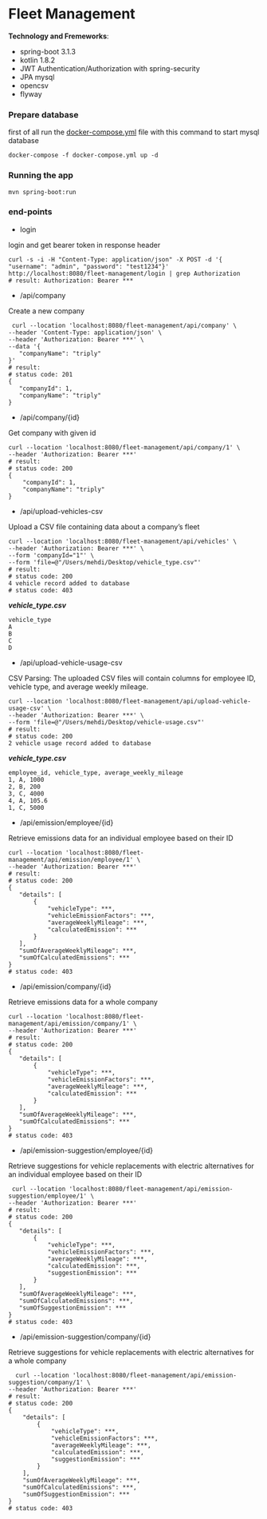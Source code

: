 # Fleet Management

**Technology and Fremeworks**:
* spring-boot 3.1.3
* kotlin 1.8.2
* JWT Authentication/Authorization with spring-security
* JPA mysql
* opencsv
* flyway

### Prepare database
first of all run the [docker-compose.yml](docker-compose.yml) 
file with this command to start mysql database

```shell
docker-compose -f docker-compose.yml up -d
```
### Running the app
```shell
mvn spring-boot:run
```

### end-points
* login

login and get bearer token in response header
```shell
curl -s -i -H "Content-Type: application/json" -X POST -d '{ "username": "admin", "password": "test1234"}' http://localhost:8080/fleet-management/login | grep Authorization
# result: Authorization: Bearer ***
```
* /api/company 

Create a new company
 ```shell
  curl --location 'localhost:8080/fleet-management/api/company' \
--header 'Content-Type: application/json' \
--header 'Authorization: Bearer ***' \
--data '{
    "companyName": "triply"
}'
# result:
# status code: 201
{
    "companyId": 1,
    "companyName": "triply"
}
  ```
* /api/company/{id}

Get company with given id
```shell
curl --location 'localhost:8080/fleet-management/api/company/1' \
--header 'Authorization: Bearer ***'
# result:
# status code: 200
{
    "companyId": 1,
    "companyName": "triply"
}
  ```
* /api/upload-vehicles-csv

Upload a CSV file containing data about a company’s fleet
 ```shell
curl --location 'localhost:8080/fleet-management/api/vehicles' \
--header 'Authorization: Bearer ***' \
--form 'companyId="1"' \
--form 'file=@"/Users/mehdi/Desktop/vehicle_type.csv"'
# result:
# status code: 200
4 vehicle record added to database
# status code: 403
  ```
***vehicle_type.csv***
 ```
vehicle_type
A
B
C
D
 ```

* /api/upload-vehicle-usage-csv

CSV Parsing: The uploaded CSV files will contain columns for employee ID, vehicle type,
and average weekly mileage.
 ```shell
curl --location 'localhost:8080/fleet-management/api/upload-vehicle-usage-csv' \
--header 'Authorization: Bearer ***' \
--form 'file=@"/Users/mehdi/Desktop/vehicle-usage.csv"'
# result:
# status code: 200
2 vehicle usage record added to database
  ```
***vehicle_type.csv***
 ```
employee_id, vehicle_type, average_weekly_mileage
1, A, 1000
2, B, 200
3, C, 4000
4, A, 105.6
1, C, 5000
 ```

* /api/emission/employee/{id}

Retrieve emissions data for an individual employee based on their ID
 ```shell
curl --location 'localhost:8080/fleet-management/api/emission/employee/1' \
--header 'Authorization: Bearer ***'
# result:
# status code: 200
{
    "details": [
        {
            "vehicleType": ***,
            "vehicleEmissionFactors": ***,
            "averageWeeklyMileage": ***,
            "calculatedEmission": ***
        }
    ],
    "sumOfAverageWeeklyMileage": ***,
    "sumOfCalculatedEmissions": ***
}
# status code: 403
  ```
* /api/emission/company/{id}

Retrieve emissions data for a whole company
 ```shell
curl --location 'localhost:8080/fleet-management/api/emission/company/1' \
--header 'Authorization: Bearer ***'
# result:
# status code: 200
{
    "details": [
        {
            "vehicleType": ***,
            "vehicleEmissionFactors": ***,
            "averageWeeklyMileage": ***,
            "calculatedEmission": ***
        }
    ],
    "sumOfAverageWeeklyMileage": ***,
    "sumOfCalculatedEmissions": ***
}
# status code: 403
  ```
* /api/emission-suggestion/employee/{id}

Retrieve suggestions for vehicle replacements with electric alternatives for an individual employee based on their ID
 ```shell
  curl --location 'localhost:8080/fleet-management/api/emission-suggestion/employee/1' \
--header 'Authorization: Bearer ***'
# result:
# status code: 200
{
    "details": [
        {
            "vehicleType": ***,
            "vehicleEmissionFactors": ***,
            "averageWeeklyMileage": ***,
            "calculatedEmission": ***,
            "suggestionEmission": ***
        }
    ],
    "sumOfAverageWeeklyMileage": ***,
    "sumOfCalculatedEmissions": ***,
    "sumOfSuggestionEmission": ***
}
# status code: 403
  ```
* /api/emission-suggestion/company/{id}

Retrieve suggestions for vehicle replacements with electric alternatives for a whole company
```shell
  curl --location 'localhost:8080/fleet-management/api/emission-suggestion/company/1' \
--header 'Authorization: Bearer ***'
# result:
# status code: 200
{
    "details": [
        {
            "vehicleType": ***,
            "vehicleEmissionFactors": ***,
            "averageWeeklyMileage": ***,
            "calculatedEmission": ***,
            "suggestionEmission": ***
        }
    ],
    "sumOfAverageWeeklyMileage": ***,
    "sumOfCalculatedEmissions": ***,
    "sumOfSuggestionEmission": ***
}
# status code: 403
  ```

